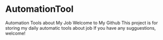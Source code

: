 # AutomationTool
Automation Tools about My Job
Welcome to My Github
This project is for storing my daily automatic tools about job
If you have any sugguestions, welcome!
